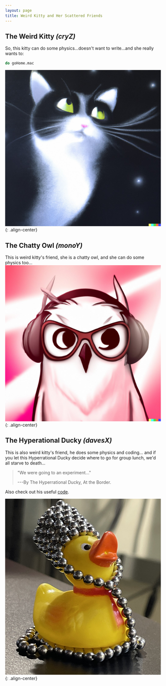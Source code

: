 ```yaml
---
layout: page
title: Weird Kitty and Her Scattered Friends
---
```


## The Weird Kitty  _(cryZ)_
So, this kitty can do some physics...doesn't want to write...and she really wants to:
```sh
do goHome.mac
```
![placeholder](/kitty.jpeg){: .align-center}

## The Chatty Owl  _(monoY)_
This is weird kitty's friend, she is a chatty owl, and she can do some physics too... 
![placeholder](/owl.jpeg){: .align-center}

## The Hyperational Ducky   _(davesX)_
This is also weird kitty's friend, he does some physics and coding... and if you let this Hyperrational Ducky decide where to go for group lunch, we'd all starve to death...
> "We were going to an experiment..."
> 
> ---By The Hyperrational Ducky, At the Border. 

Also check out his useful <a href="https://github.com/Dobrowod?tab=repositories">code</a>.

![placeholder](/duck.jpeg){: .align-center}
